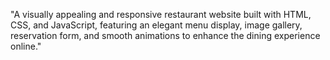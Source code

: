 "A visually appealing and responsive restaurant website built with HTML, CSS, and JavaScript, featuring an elegant menu display, image gallery, reservation form, and smooth animations to enhance the dining experience online."

